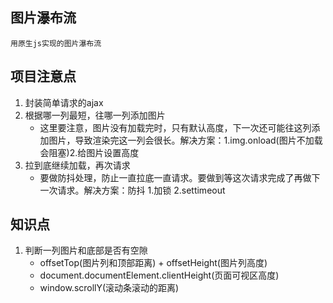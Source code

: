 ## 图片瀑布流
    用原生js实现的图片瀑布流

## 项目注意点
1. 封装简单请求的ajax
2. 根据哪一列最短，往哪一列添加图片
    - 这里要注意，图片没有加载完时，只有默认高度，下一次还可能往这列添加图片，导致渲染完这一列会很长。解决方案：1.img.onload(图片不加载会阻塞)2.给图片设置高度
3. 拉到底继续加载，再次请求
    - 要做防抖处理，防止一直拉底一直请求。要做到等这次请求完成了再做下一次请求。解决方案：防抖 1.加锁 2.settimeout

## 知识点
1. 判断一列图片和底部是否有空隙
    - offsetTop(图片列和顶部距离) + offsetHeight(图片列高度)
    - document.documentElement.clientHeight(页面可视区高度)
    - window.scrollY(滚动条滚动的距离)